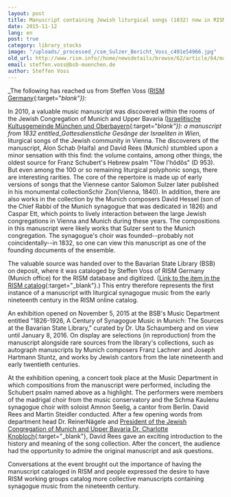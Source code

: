 ```yaml
---
layout: post
title: Manuscript containing Jewish liturgical songs (1832) now in RISM
date: 2015-11-12
lang: en
post: true
category: library_stocks
image: "/uploads/_processed_/csm_Sulzer_Bericht_Voss_c491e54966.jpg"
old_url: http://www.rism.info//home/newsdetails/browse/62/article/64/manuscript-containing-jewish-liturgical-songs-1832-now-in-rism-1.html
email: steffen.voss@bsb-muenchen.de
author: Steffen Voss
---
```



_The following has reached us from Steffen Voss ([RISM Germany](http://de.rism.info/en/home.html){:target="_blank"}):_

In 2010, a valuable music manuscript was discovered within the rooms of the Jewish Congregation of Munich and Upper Bavaria ([Israelitische Kultusgemeinde München und Oberbayern](http://www.ikg-muenchen.de/){:target="_blank"}): a manuscript from 1832 entitled_Gottesdienstliche Gesänge der Israeliten in Wien_, liturgical songs of the Jewish community in Vienna. The discoverers of the manuscript, Alon Schab (Haifa) and David Rees (Munich) stumbled upon a minor sensation with this find: the volume contains, among other things, the oldest source for Franz Schubert's Hebrew psalm "Tôw l'hôdôs" (D 953). But even among the 100 or so remaining liturgical polyphonic songs, there are interesting rarities. The core of the repertoire is made up of early versions of songs that the Viennese cantor Salomon Sulzer later published in his monumental collectionSchir Zion(Vienna, 1840). In addition, there are also works in the collection by the Munich composers David Hessel (son of the Chief Rabbi of the Munich synagogue that was dedicated in 1826) and Caspar Ett, which points to lively interaction between the large Jewish congregations in Vienna and Munich during these years. The compositions in this manuscript were likely works that Sulzer sent to the Munich congregation. The synagogue's choir was founded--probably not coincidentally--in 1832, so one can view this manuscript as one of the founding documents of the ensemble.

The valuable source was handed over to the Bavarian State Library (BSB) on deposit, where it was cataloged by Steffen Voss of RISM Germany (Munich office) for the RISM database and digitized. ([Link to the item in the RISM catalog](https://opac.rism.info/search?id=450063015){:target="_blank"}.) This entry therefore represents the first instance of a manuscript with liturgical synagogue music from the early nineteenth century in the RISM online catalog.

An exhibition opened on November 5, 2015 at the BSB's Music Department entitled "1826-1926, A Century of Synagogue Music in Munich: The Sources at the Bavarian State Library," curated by Dr. Uta Schaumberg and on view until January 8, 2016. On display are selections (in reproduction) from the manuscript alongside rare sources from the library's collections, such as autograph manuscripts by Munich composers Franz Lachner and Joseph Hartmann Stuntz, and works by Jewish cantors from the late nineteenth and early twentieth centuries.

At the exhibition opening, a concert took place at the Music Department in which compositions from the manuscript were performed, including the Schubert psalm named above as a highlight. The performers were members of the madrigal choir from the music conservatory and the Schma Kaulenu synagogue choir with soloist Amnon Seelig, a cantor from Berlin. David Rees and Martin Steidler conducted. After a few opening words from department head Dr. ReinerNägele and [President of the Jewish Congregation of Munich and Upper Bavaria Dr. Charlotte Knobloch](http://www.ikg-m.de/gemeinde/organe/){:target="_blank"}, David Rees gave an exciting introduction to the history and meaning of the song collection. After the concert, the audience had the opportunity to admire the original manuscript and ask questions.

Conversations at the event brought out the importance of having the manuscript cataloged in RISM and people expressed the desire to have RISM working groups catalog more collective manuscripts containing synagogue music from the nineteenth century.





<script type="text/javascript">var switchTo5x=true;</script><script type="text/javascript" src="http://w.sharethis.com/button/buttons.js"></script><script type="text/javascript">stLight.options({publisher: "9b601438-1ce1-49d8-bfd7-9cff5df54c17", doNotHash: false, doNotCopy: false, hashAddressBar: false});</script>